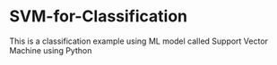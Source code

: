# SVM-for-Classification
This is a classification example using ML model called Support Vector Machine using Python
